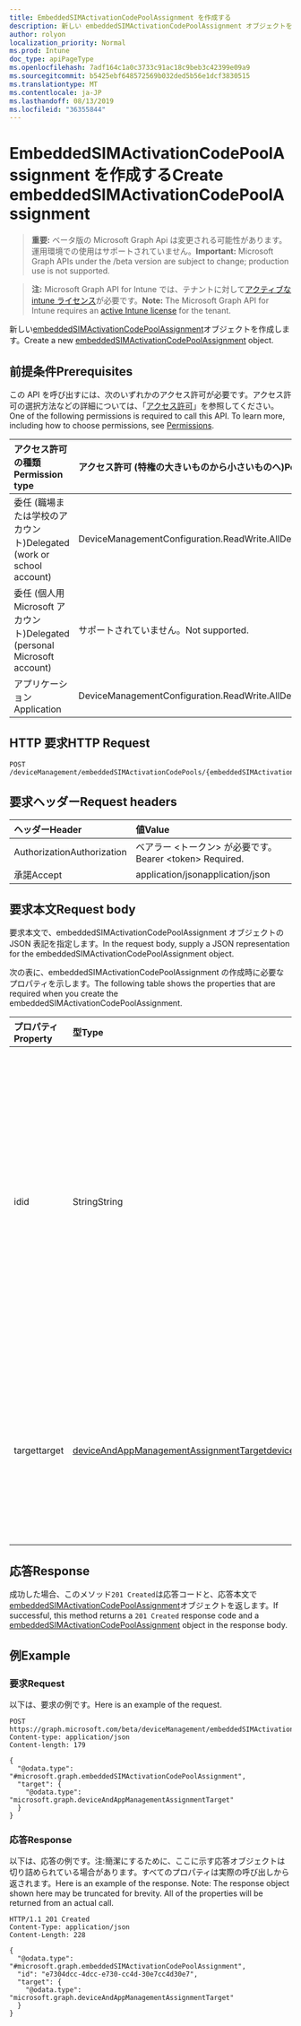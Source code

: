 ```yaml
---
title: EmbeddedSIMActivationCodePoolAssignment を作成する
description: 新しい embeddedSIMActivationCodePoolAssignment オブジェクトを作成します。
author: rolyon
localization_priority: Normal
ms.prod: Intune
doc_type: apiPageType
ms.openlocfilehash: 7adf164c1a0c3733c91ac18c9beb3c42399e09a9
ms.sourcegitcommit: b5425ebf648572569b032ded5b56e1dcf3830515
ms.translationtype: MT
ms.contentlocale: ja-JP
ms.lasthandoff: 08/13/2019
ms.locfileid: "36355844"
---
```

# <a name="create-embeddedsimactivationcodepoolassignment"></a><span data-ttu-id="c90f0-103">EmbeddedSIMActivationCodePoolAssignment を作成する</span><span class="sxs-lookup"><span data-stu-id="c90f0-103">Create embeddedSIMActivationCodePoolAssignment</span></span>

> <span data-ttu-id="c90f0-104">**重要:** ベータ版の Microsoft Graph Api は変更される可能性があります。運用環境での使用はサポートされていません。</span><span class="sxs-lookup"><span data-stu-id="c90f0-104">**Important:** Microsoft Graph APIs under the /beta version are subject to change; production use is not supported.</span></span>

> <span data-ttu-id="c90f0-105">**注:** Microsoft Graph API for Intune では、テナントに対して[アクティブな intune ライセンス](https://go.microsoft.com/fwlink/?linkid=839381)が必要です。</span><span class="sxs-lookup"><span data-stu-id="c90f0-105">**Note:** The Microsoft Graph API for Intune requires an [active Intune license](https://go.microsoft.com/fwlink/?linkid=839381) for the tenant.</span></span>

<span data-ttu-id="c90f0-106">新しい[embeddedSIMActivationCodePoolAssignment](../resources/intune-esim-embeddedsimactivationcodepoolassignment.md)オブジェクトを作成します。</span><span class="sxs-lookup"><span data-stu-id="c90f0-106">Create a new [embeddedSIMActivationCodePoolAssignment](../resources/intune-esim-embeddedsimactivationcodepoolassignment.md) object.</span></span>

## <a name="prerequisites"></a><span data-ttu-id="c90f0-107">前提条件</span><span class="sxs-lookup"><span data-stu-id="c90f0-107">Prerequisites</span></span>
<span data-ttu-id="c90f0-p101">この API を呼び出すには、次のいずれかのアクセス許可が必要です。アクセス許可の選択方法などの詳細については、「[アクセス許可](/graph/permissions-reference)」を参照してください。</span><span class="sxs-lookup"><span data-stu-id="c90f0-p101">One of the following permissions is required to call this API. To learn more, including how to choose permissions, see [Permissions](/graph/permissions-reference).</span></span>

|<span data-ttu-id="c90f0-110">アクセス許可の種類</span><span class="sxs-lookup"><span data-stu-id="c90f0-110">Permission type</span></span>|<span data-ttu-id="c90f0-111">アクセス許可 (特権の大きいものから小さいものへ)</span><span class="sxs-lookup"><span data-stu-id="c90f0-111">Permissions (from most to least privileged)</span></span>|
|:---|:---|
|<span data-ttu-id="c90f0-112">委任 (職場または学校のアカウント)</span><span class="sxs-lookup"><span data-stu-id="c90f0-112">Delegated (work or school account)</span></span>|<span data-ttu-id="c90f0-113">DeviceManagementConfiguration.ReadWrite.All</span><span class="sxs-lookup"><span data-stu-id="c90f0-113">DeviceManagementConfiguration.ReadWrite.All</span></span>|
|<span data-ttu-id="c90f0-114">委任 (個人用 Microsoft アカウント)</span><span class="sxs-lookup"><span data-stu-id="c90f0-114">Delegated (personal Microsoft account)</span></span>|<span data-ttu-id="c90f0-115">サポートされていません。</span><span class="sxs-lookup"><span data-stu-id="c90f0-115">Not supported.</span></span>|
|<span data-ttu-id="c90f0-116">アプリケーション</span><span class="sxs-lookup"><span data-stu-id="c90f0-116">Application</span></span>|<span data-ttu-id="c90f0-117">DeviceManagementConfiguration.ReadWrite.All</span><span class="sxs-lookup"><span data-stu-id="c90f0-117">DeviceManagementConfiguration.ReadWrite.All</span></span>|

## <a name="http-request"></a><span data-ttu-id="c90f0-118">HTTP 要求</span><span class="sxs-lookup"><span data-stu-id="c90f0-118">HTTP Request</span></span>
<!-- {
  "blockType": "ignored"
}
-->
``` http
POST /deviceManagement/embeddedSIMActivationCodePools/{embeddedSIMActivationCodePoolId}/assignments
```

## <a name="request-headers"></a><span data-ttu-id="c90f0-119">要求ヘッダー</span><span class="sxs-lookup"><span data-stu-id="c90f0-119">Request headers</span></span>
|<span data-ttu-id="c90f0-120">ヘッダー</span><span class="sxs-lookup"><span data-stu-id="c90f0-120">Header</span></span>|<span data-ttu-id="c90f0-121">値</span><span class="sxs-lookup"><span data-stu-id="c90f0-121">Value</span></span>|
|:---|:---|
|<span data-ttu-id="c90f0-122">Authorization</span><span class="sxs-lookup"><span data-stu-id="c90f0-122">Authorization</span></span>|<span data-ttu-id="c90f0-123">ベアラー &lt;トークン&gt; が必要です。</span><span class="sxs-lookup"><span data-stu-id="c90f0-123">Bearer &lt;token&gt; Required.</span></span>|
|<span data-ttu-id="c90f0-124">承諾</span><span class="sxs-lookup"><span data-stu-id="c90f0-124">Accept</span></span>|<span data-ttu-id="c90f0-125">application/json</span><span class="sxs-lookup"><span data-stu-id="c90f0-125">application/json</span></span>|

## <a name="request-body"></a><span data-ttu-id="c90f0-126">要求本文</span><span class="sxs-lookup"><span data-stu-id="c90f0-126">Request body</span></span>
<span data-ttu-id="c90f0-127">要求本文で、embeddedSIMActivationCodePoolAssignment オブジェクトの JSON 表記を指定します。</span><span class="sxs-lookup"><span data-stu-id="c90f0-127">In the request body, supply a JSON representation for the embeddedSIMActivationCodePoolAssignment object.</span></span>

<span data-ttu-id="c90f0-128">次の表に、embeddedSIMActivationCodePoolAssignment の作成時に必要なプロパティを示します。</span><span class="sxs-lookup"><span data-stu-id="c90f0-128">The following table shows the properties that are required when you create the embeddedSIMActivationCodePoolAssignment.</span></span>

|<span data-ttu-id="c90f0-129">プロパティ</span><span class="sxs-lookup"><span data-stu-id="c90f0-129">Property</span></span>|<span data-ttu-id="c90f0-130">型</span><span class="sxs-lookup"><span data-stu-id="c90f0-130">Type</span></span>|<span data-ttu-id="c90f0-131">説明</span><span class="sxs-lookup"><span data-stu-id="c90f0-131">Description</span></span>|
|:---|:---|:---|
|<span data-ttu-id="c90f0-132">id</span><span class="sxs-lookup"><span data-stu-id="c90f0-132">id</span></span>|<span data-ttu-id="c90f0-133">String</span><span class="sxs-lookup"><span data-stu-id="c90f0-133">String</span></span>|<span data-ttu-id="c90f0-134">埋め込まれている SIM ライセンス認証コードプールの割り当ての一意の識別子。</span><span class="sxs-lookup"><span data-stu-id="c90f0-134">Unique identifier for the embedded SIM activation code pool assignment.</span></span> <span data-ttu-id="c90f0-135">作成時に割り当てられたシステム生成値。</span><span class="sxs-lookup"><span data-stu-id="c90f0-135">System generated value assigned when created.</span></span>|
|<span data-ttu-id="c90f0-136">target</span><span class="sxs-lookup"><span data-stu-id="c90f0-136">target</span></span>|[<span data-ttu-id="c90f0-137">deviceAndAppManagementAssignmentTarget</span><span class="sxs-lookup"><span data-stu-id="c90f0-137">deviceAndAppManagementAssignmentTarget</span></span>](../resources/intune-shared-deviceandappmanagementassignmenttarget.md)|<span data-ttu-id="c90f0-138">埋め込まれた SIM アクティブ化コードプールの対象となるグループの種類。</span><span class="sxs-lookup"><span data-stu-id="c90f0-138">The type of groups targeted by the embedded SIM activation code pool.</span></span>|



## <a name="response"></a><span data-ttu-id="c90f0-139">応答</span><span class="sxs-lookup"><span data-stu-id="c90f0-139">Response</span></span>
<span data-ttu-id="c90f0-140">成功した場合、このメソッド`201 Created`は応答コードと、応答本文で[embeddedSIMActivationCodePoolAssignment](../resources/intune-esim-embeddedsimactivationcodepoolassignment.md)オブジェクトを返します。</span><span class="sxs-lookup"><span data-stu-id="c90f0-140">If successful, this method returns a `201 Created` response code and a [embeddedSIMActivationCodePoolAssignment](../resources/intune-esim-embeddedsimactivationcodepoolassignment.md) object in the response body.</span></span>

## <a name="example"></a><span data-ttu-id="c90f0-141">例</span><span class="sxs-lookup"><span data-stu-id="c90f0-141">Example</span></span>

### <a name="request"></a><span data-ttu-id="c90f0-142">要求</span><span class="sxs-lookup"><span data-stu-id="c90f0-142">Request</span></span>
<span data-ttu-id="c90f0-143">以下は、要求の例です。</span><span class="sxs-lookup"><span data-stu-id="c90f0-143">Here is an example of the request.</span></span>
``` http
POST https://graph.microsoft.com/beta/deviceManagement/embeddedSIMActivationCodePools/{embeddedSIMActivationCodePoolId}/assignments
Content-type: application/json
Content-length: 179

{
  "@odata.type": "#microsoft.graph.embeddedSIMActivationCodePoolAssignment",
  "target": {
    "@odata.type": "microsoft.graph.deviceAndAppManagementAssignmentTarget"
  }
}
```

### <a name="response"></a><span data-ttu-id="c90f0-144">応答</span><span class="sxs-lookup"><span data-stu-id="c90f0-144">Response</span></span>
<span data-ttu-id="c90f0-p103">以下は、応答の例です。注:簡潔にするために、ここに示す応答オブジェクトは切り詰められている場合があります。すべてのプロパティは実際の呼び出しから返されます。</span><span class="sxs-lookup"><span data-stu-id="c90f0-p103">Here is an example of the response. Note: The response object shown here may be truncated for brevity. All of the properties will be returned from an actual call.</span></span>
``` http
HTTP/1.1 201 Created
Content-Type: application/json
Content-Length: 228

{
  "@odata.type": "#microsoft.graph.embeddedSIMActivationCodePoolAssignment",
  "id": "e7304dcc-4dcc-e730-cc4d-30e7cc4d30e7",
  "target": {
    "@odata.type": "microsoft.graph.deviceAndAppManagementAssignmentTarget"
  }
}
```







